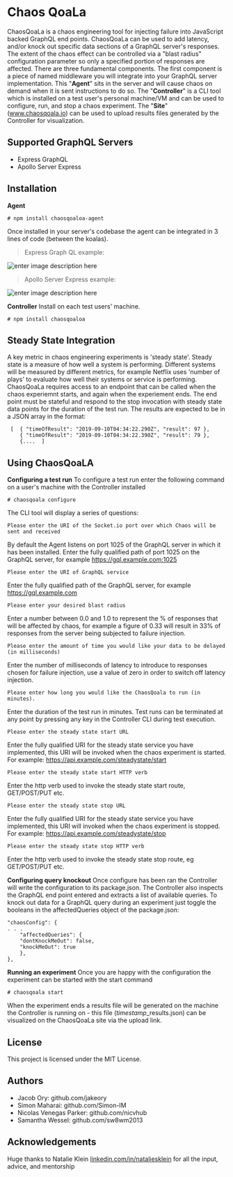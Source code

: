 # **Chaos QoaLa**
ChaosQoaLa is a chaos engineering tool for injecting failure into JavaScript backed GraphQL end points. ChaosQoaLa can be used to add latency, and/or knock out specific data sections of a GraphQL server's responses. The extent of the chaos effect can be controlled via a "blast radius" configuration parameter so only a specified portion of responses are affected. There are three fundamental components. The first component is a piece of named middleware you will integrate into your GraphQL server implementation. This "**Agent**" sits in the server and will cause chaos on demand when it is sent instructions to do so. The "**Controller**" is a CLI tool which is installed on a test user's personal machine/VM and can be used to configure, run, and stop a chaos experiment. The "**Site**" (www.chaosqoala.io) can be used to upload results files 
generated by the Controller for visualization.

## **Supported GraphQL Servers**

 - Express GraphQL
 - Apollo Server Express

## **Installation**

**Agent**


    # npm install chaosqoaloa-agent
Once installed in your server's codebase the agent can be integrated in 3 lines of code (between the koalas).

> Express Graph QL example:

![enter image description here](https://cqlimage.s3-us-west-1.amazonaws.com/Screen+Shot+2019-09-11+at+8.29.33+PM.png)

> Apollo Server Express example:

![enter image description here](https://cqlimage.s3-us-west-1.amazonaws.com/Screen+Shot+2019-09-11+at+8.29.13+PM.png)

   
**Controller**
Install on each test users' machine.

    # npm install chaosqoaloa

    
## **Steady State Integration**
A key metric in chaos engineering experiments is 'steady state'. Steady state is a measure of how well a system is performing. Different systems will be measured by different metrics, for example Netflix uses 'number of plays' to evaluate how well their systems or service is performing. ChaosQoaLa requires access to an endpoint that can be called when the chaos experiemnt starts, and again when the experiement ends. The end point must be stateful and respond to the stop invocation with steady state data points for the duration of the test run. The results are expected to be in a JSON array in the format:

     [  { "timeOfResult": "2019-09-10T04:34:22.290Z", "result": 97 }, 
        { "timeOfResult": "2019-09-10T04:34:22.390Z", "result": 79 },
        {....  ]

## **Using ChaosQoaLA**

**Configuring a test run**
To configure a test run enter the following command on a user's machine with the Controller installed

    # chaosqoala configure
The CLI tool will display a series of questions:

    Please enter the URI of the Socket.io port over which Chaos will be sent and received
By default the Agent listens on port 1025 of the GraphQL server in which it has been installed. Enter the fully qualified path of port 1025 on the GraphQL server, for example https://gql.example.com:1025

    Please enter the URI of GraphQL service
Enter the fully qualified path of the GraphQL server, for example https://gql.example.com

    Please enter your desired blast radius
Enter a number between 0.0 and 1.0 to represent the % of responses that will be affected by chaos, for example a figure of 0.33 will result in 33% of responses from the server being subjected to failure injection.

    Please enter the amount of time you would like your data to be delayed (in milliseconds)
Enter the number of milliseconds of latency to introduce to responses chosen for failure injection, use a value of zero in order to switch off latency injection.

    Please enter how long you would like the ChaosQoala to run (in minutes).
Enter the duration of the test run in minutes. Test runs can be terminated at any point by pressing any key in the Controller CLI during test execution.

    Please enter the steady state start URL

Enter the fully qualified URI for the steady state service you have implemented, this URI will be invoked when the chaos experiment is started. For example: https://api.example.com/steadystate/start

    Please enter the steady state start HTTP verb
Enter the http verb used to invoke the steady state start route,  GET/POST/PUT etc.

    Please enter the steady state stop URL
Enter the fully qualified URI for the steady state service you have implemented, this URI will invoked when the chaos experiment is stopped. For example: https://api.example.com/steadystate/stop

    Please enter the steady state stop HTTP verb
Enter the http verb used to invoke the steady state stop route, eg GET/POST/PUT etc.

**Configuring query knockout**
Once configure has been ran the Controller will write the configuration to its package.json. The Controller also inspects the GraphQL end point entered and extracts a list of available queries. To knock out data for a GraphQL query during an experiment just toggle the booleans in the affectedQueries object of the package.json:

    "chaosConfig": {
    . . . 
    	"affectedQueries": {
    	"dontKnockMeOut": false,
    	"knockMeOut": true
    	},
    },
**Running an experiment**
Once you are happy with the configuration the experiment can be started with the start command

    # chaosqoala start
When the experiment ends a results file will be generated on the machine the Controller is running on - this file (*timestamp*_results.json) can be visualized on the ChaosQoaLa site via the upload link.
## **License**
This project is licensed under the MIT License.

## **Authors**
- Jacob Ory: github.com/jakeory
- Simon Maharai: github.com/Simon-IM
- Nicolas Venegas Parker: github.com/nicvhub
- Samantha Wessel: github.com/sw8wm2013
## **Acknowledgements**
Huge thanks to Natalie Klein [linkedin.com/in/nataliesklein](https://www.linkedin.com/in/nataliesklein) for all the input, advice, and mentorship
